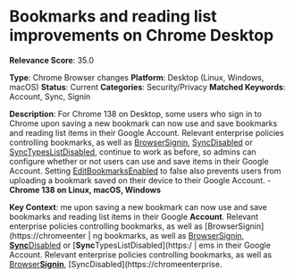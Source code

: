 # Bookmarks and reading list improvements on Chrome Desktop

**Relevance Score**: 35.0

**Type**: Chrome Browser changes
**Platform**: Desktop (Linux, Windows, macOS)
**Status**: Current
**Categories**: Security/Privacy
**Matched Keywords**: Account, Sync, Signin

**Description**:
For Chrome 138 on Desktop, some users who sign in to Chrome upon saving a new bookmark can now use and save bookmarks and reading list items in their Google Account. Relevant enterprise policies controlling bookmarks, as well as [BrowserSignin](https://chromeenterprise.google/policies/#BrowserSignin), [SyncDisabled](https://chromeenterprise.google/policies/#SyncDisabled) or [SyncTypesListDisabled](https://chromeenterprise.google/policies/#SyncTypesListDisabled), continue to work as before, so admins can configure whether or not users can use and save items in their Google Account. Setting [EditBookmarksEnabled](https://chromeenterprise.google/policies/#EditBookmarksEnabled) to false also prevents users from uploading a bookmark saved on their device to their Google Account.
    - **Chrome 138 on Linux, macOS, Windows**

**Key Context**: me upon saving a new bookmark can now use and save bookmarks and reading list items in their Google **Account**. Relevant enterprise policies controlling bookmarks, as well as [BrowserSignin](https://chromeenter | ng bookmarks, as well as [BrowserSignin](https://chromeenterprise.google/policies/#BrowserSignin), [**Sync**Disabled](https://chromeenterprise.google/policies/#**Sync**Disabled) or [**Sync**TypesListDisabled](https:/ | ems in their Google Account. Relevant enterprise policies controlling bookmarks, as well as [Browser**Signin**](https://chromeenterprise.google/policies/#Browser**Signin**), [SyncDisabled](https://chromeenterprise.
